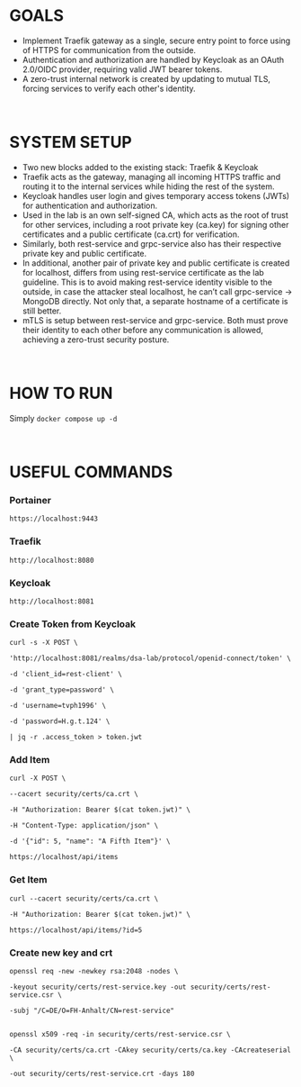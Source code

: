 # **GOALS**

- Implement Traefik gateway as a single, secure entry point to force using of HTTPS for communication from the outside.
- Authentication and authorization are handled by Keycloak as an OAuth 2.0/OIDC provider, requiring valid JWT bearer tokens.
- A zero-trust internal network is created by updating to mutual TLS, forcing services to verify each other's identity.

&nbsp;

# **SYSTEM SETUP**

- Two new blocks added to the existing stack: Traefik & Keycloak
- Traefik acts as the gateway, managing all incoming HTTPS traffic and routing it to the internal services while hiding the rest of the system.
- Keycloak handles user login and gives temporary access tokens (JWTs) for authentication and authorization.
- Used in the lab is an own self-signed CA, which acts as the root of trust for other services, including a root private key (ca.key) for signing other certificates and a public certificate (ca.crt) for verification.
- Similarly, both rest-service and grpc-service also has their respective private key and public certificate.
- In additional, another pair of private key and public certificate is created for localhost, differs from using rest-service certificate as the lab guideline. This is to avoid making rest-service identity visible to the outside, in case the attacker steal localhost, he can’t call grpc-service -> MongoDB directly. Not only that, a separate hostname of a certificate is still better.
- mTLS is setup between rest-service and grpc-service. Both must prove their identity to each other before any communication is allowed, achieving a zero-trust security posture.

&nbsp;

# HOW TO RUN

Simply `docker compose up -d`

&nbsp;

# USEFUL COMMANDS

### **Portainer**

`https://localhost:9443`

### **Traefik**

`http://localhost:8080`

### **Keycloak**

`http://localhost:8081`

### **Create Token from Keycloak**

```
curl -s -X POST \

'http://localhost:8081/realms/dsa-lab/protocol/openid-connect/token' \

-d 'client_id=rest-client' \

-d 'grant_type=password' \

-d 'username=tvph1996' \

-d 'password=H.g.t.124' \

| jq -r .access_token > token.jwt
```

### **Add Item**

```
curl -X POST \

--cacert security/certs/ca.crt \

-H "Authorization: Bearer $(cat token.jwt)" \

-H "Content-Type: application/json" \

-d '{"id": 5, "name": "A Fifth Item"}' \

https://localhost/api/items
```

### **Get Item**

```
curl --cacert security/certs/ca.crt \

-H "Authorization: Bearer $(cat token.jwt)" \

https://localhost/api/items/?id=5
```

### **Create new key and crt**

```
openssl req -new -newkey rsa:2048 -nodes \

-keyout security/certs/rest-service.key -out security/certs/rest-service.csr \

-subj "/C=DE/O=FH-Anhalt/CN=rest-service"


openssl x509 -req -in security/certs/rest-service.csr \

-CA security/certs/ca.crt -CAkey security/certs/ca.key -CAcreateserial \

-out security/certs/rest-service.crt -days 180
```
